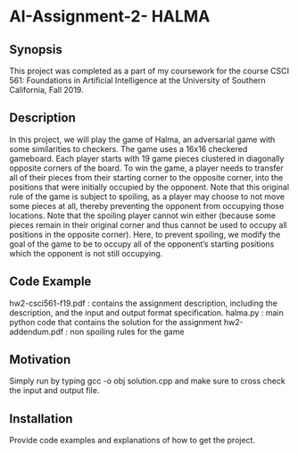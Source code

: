 # AI-Assignment-2- HALMA

## Synopsis

This project was completed as a part of my coursework for the course CSCI 561: Foundations in Artificial Intelligence at the University of Southern California, Fall 2019.

## Description
In this project, we will play the game of Halma, an adversarial game with some similarities to checkers. The game uses a 16x16 checkered gameboard. Each player starts with 19 game pieces clustered in diagonally opposite corners of the board. To win the game, a player needs to transfer all of their pieces from their starting corner to the opposite corner, into the positions that were initially occupied by the opponent. Note that this original rule of the game is subject to spoiling, as a player may choose to not move some pieces at all, thereby preventing the opponent from occupying those locations. Note that the spoiling player cannot win either (because some pieces remain in their original corner and thus cannot be used to occupy all positions in the opposite corner). Here, to prevent spoiling, we modify the goal of the game to be to occupy all of the opponent’s starting positions which the opponent is not still occupying.

## Code Example

hw2-csci561-f19.pdf : contains the assignment description, including the description, and the input and output format specification.
halma.py : main python code that contains the solution for the assignment
hw2-addendum.pdf : non spoiling rules for the game


## Motivation
Simply run by typing gcc -o obj solution.cpp and make sure to cross check the input and output file.



## Installation

Provide code examples and explanations of how to get the project.

